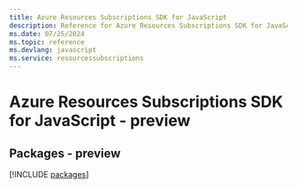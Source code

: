 ```yaml
---
title: Azure Resources Subscriptions SDK for JavaScript
description: Reference for Azure Resources Subscriptions SDK for JavaScript
ms.date: 07/25/2024
ms.topic: reference
ms.devlang: javascript
ms.service: resourcessubscriptions
---
```

# Azure Resources Subscriptions SDK for JavaScript - preview
## Packages - preview
[!INCLUDE [packages](resources-subscriptions-index.md)]